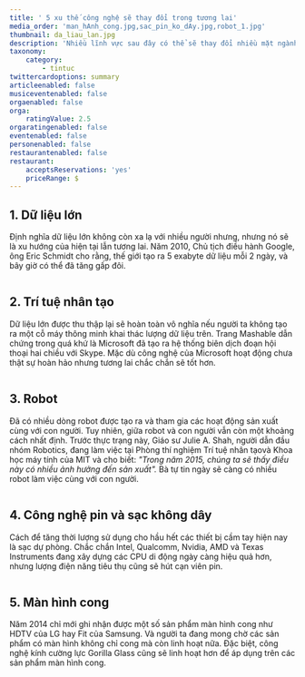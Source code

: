 ```yaml
---
title: ' 5 xu thế công nghệ sẽ thay đổi trong tương lai'
media_order: 'man_hAnh_cong.jpg,sac_pin_ko_dAy.jpg,robot_1.jpg'
thumbnail: da_liau_lan.jpg
description: 'Nhiều lĩnh vực sau đây có thể sẽ thay đổi nhiều mặt ngành khoa học công nghệ và đời sống của con người trong vài năm tới.'
taxonomy:
    category:
        - tintuc
twittercardoptions: summary
articleenabled: false
musiceventenabled: false
orgaenabled: false
orga:
    ratingValue: 2.5
orgaratingenabled: false
eventenabled: false
personenabled: false
restaurantenabled: false
restaurant:
    acceptsReservations: 'yes'
    priceRange: $
---
```


<h2>1. Dữ liệu lớn</h2>
<p>Định nghĩa dữ liệu lớn kh&ocirc;ng c&ograve;n xa lạ với nhiều người nhưng, nhưng n&oacute; sẽ l&agrave; xu hướng của hiện tại lẫn tương lai. Năm 2010, Chủ tịch điều h&agrave;nh Google, &ocirc;ng Eric Schmidt cho rằng, thế giới tạo ra 5 exabyte dữ liệu mỗi 2 ng&agrave;y, v&agrave; b&acirc;y giờ c&oacute; thể đ&atilde; tăng gấp đ&ocirc;i.</p>
<p><img src="/giahan/tin-tuc/5-xu-the-cong-nghe-se-thay-doi-trong-tuong-lai/da_liau_lan.jpg" alt="" /></p>
<h2>2. Tr&iacute; tuệ nh&acirc;n tạo</h2>
<p>Dữ liệu lớn được thu thập lại sẽ ho&agrave;n to&agrave;n v&ocirc; nghĩa nếu người ta kh&ocirc;ng tạo ra một cỗ m&aacute;y th&ocirc;ng minh khai th&aacute;c lượng dữ liệu tr&ecirc;n. Trang Mashable dẫn chứng trong qu&aacute; khứ l&agrave; Microsoft đ&atilde; tạo ra hệ thống bi&ecirc;n dịch đoạn hội thoại hai chiều với Skype. Mặc d&ugrave; c&ocirc;ng nghệ của Microsoft hoạt động chưa thật sự ho&agrave;n hảo nhưng tương lai chắc chắn sẽ tốt hơn.</p>
<p><img src="/giahan/tin-tuc/5-xu-the-cong-nghe-se-thay-doi-trong-tuong-lai/trA_tua_nhAn_tao.jpg" alt="" /></p>
<h2>3. Robot</h2>
<p>Đ&atilde; c&oacute; nhiều d&ograve;ng robot được tạo ra v&agrave; tham gia c&aacute;c hoạt động sản xuất c&ugrave;ng với con người. Tuy nhi&ecirc;n, giữa robot v&agrave; con người vẫn c&ograve;n một khoảng c&aacute;ch nhất định. Trước thực trạng n&agrave;y, Gi&aacute;o sư Julie A. Shah, người dẫn đầu nh&oacute;m Robotics, đang l&agrave;m việc tại Ph&ograve;ng th&iacute; nghiệm Tr&iacute; tuệ nh&acirc;n tạov&agrave; Khoa học m&aacute;y t&iacute;nh của MIT v&agrave; cho biết:&nbsp;<em>"Trong năm 2015, ch&uacute;ng ta sẽ thấy điều n&agrave;y c&oacute; nhiều ảnh hưởng đến sản xuất".</em>&nbsp;B&agrave; tự tin ng&agrave;y sẽ c&agrave;ng c&oacute; nhiều robot l&agrave;m việc c&ugrave;ng với con người.</p>
<p><img src="/giahan/tin-tuc/5-xu-the-cong-nghe-se-thay-doi-trong-tuong-lai/robot_1.jpg" alt="" /></p>
<h2>4. C&ocirc;ng nghệ pin v&agrave; sạc kh&ocirc;ng d&acirc;y</h2>
<p>C&aacute;ch để tăng thời lượng sử dụng cho hầu hết c&aacute;c thiết bị cầm tay hiện nay l&agrave; sạc dự ph&ograve;ng. Chắc chắn Intel, Qualcomm, Nvidia, AMD v&agrave; Texas Instruments đang x&acirc;y dựng c&aacute;c CPU di động ng&agrave;y c&agrave;ng hiệu quả hơn, nhưng lượng điện năng ti&ecirc;u thụ cũng sẽ h&uacute;t cạn vi&ecirc;n pin.</p>
<p><img src="/giahan/tin-tuc/5-xu-the-cong-nghe-se-thay-doi-trong-tuong-lai/sac_pin_ko_dAy.jpg" alt="" /></p>
<h2>5. M&agrave;n h&igrave;nh cong</h2>
<p>Năm 2014 chỉ mới ghi nhận được một số sản phẩm m&agrave;n h&igrave;nh cong như HDTV của LG hay Fit của Samsung. V&agrave; người ta đang mong chờ c&aacute;c sản phẩm c&oacute; m&agrave;n h&igrave;nh kh&ocirc;ng chỉ cong m&agrave; c&ograve;n linh hoạt nữa. Đặc biệt, c&ocirc;ng nghệ k&iacute;nh cường lực Gorilla Glass cũng sẽ linh hoạt hơn để &aacute;p dụng tr&ecirc;n c&aacute;c sản phẩm m&agrave;n h&igrave;nh cong.</p>
<p><img src="/giahan/tin-tuc/5-xu-the-cong-nghe-se-thay-doi-trong-tuong-lai/man_hAnh_cong.jpg" alt="" /></p>